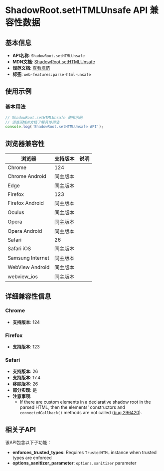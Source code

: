 # ShadowRoot.setHTMLUnsafe API 兼容性数据

## 基本信息

- **API名称**: `ShadowRoot.setHTMLUnsafe`
- **MDN文档**: [ShadowRoot.setHTMLUnsafe](https://developer.mozilla.org/docs/Web/API/ShadowRoot/setHTMLUnsafe)
- **规范文档**: [查看规范](https://html.spec.whatwg.org/multipage/dynamic-markup-insertion.html#dom-shadowroot-sethtmlunsafe)
- **标签**: `web-features:parse-html-unsafe`

## 使用示例

### 基本用法

```javascript
// ShadowRoot.setHTMLUnsafe 使用示例
// 请查阅MDN文档了解具体用法
console.log('ShadowRoot.setHTMLUnsafe API');
```

## 浏览器兼容性

| 浏览器 | 支持版本 | 说明 |
|--------|----------|------|
| Chrome | 124 |  |
| Chrome Android | 同主版本 |  |
| Edge | 同主版本 |  |
| Firefox | 123 |  |
| Firefox Android | 同主版本 |  |
| Oculus | 同主版本 |  |
| Opera | 同主版本 |  |
| Opera Android | 同主版本 |  |
| Safari | 26 |  |
| Safari iOS | 同主版本 |  |
| Samsung Internet | 同主版本 |  |
| WebView Android | 同主版本 |  |
| webview_ios | 同主版本 |  |

## 详细兼容性信息

### Chrome

- **支持版本**: 124

### Firefox

- **支持版本**: 123

### Safari

- **支持版本**: 26
- **支持版本**: 17.4
- **移除版本**: 26
- **部分实现**: 是
- **注意事项**:
  - If there are custom elements in a declarative shadow root in the parsed HTML, then the elements' constructors and `connectedCallback()` methods are not called ([bug 296420](https://webkit.org/b/296420)).

## 相关子API

该API包含以下子功能：

- **enforces_trusted_types**: Requires `TrustedHTML` instance when trusted types are enforced
- **options_sanitizer_parameter**: `options.sanitizer` parameter

